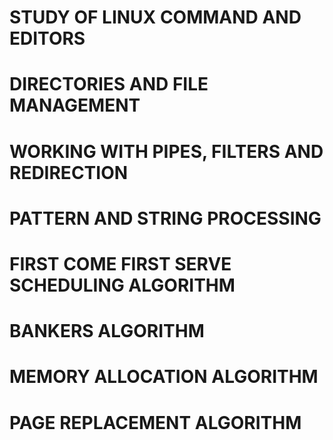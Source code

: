 # STUDY OF LINUX COMMAND AND EDITORS
# DIRECTORIES AND FILE MANAGEMENT
# WORKING WITH PIPES, FILTERS AND REDIRECTION
# PATTERN AND STRING PROCESSING
# FIRST COME FIRST SERVE SCHEDULING ALGORITHM
# BANKERS ALGORITHM
# MEMORY ALLOCATION ALGORITHM
# PAGE REPLACEMENT ALGORITHM
